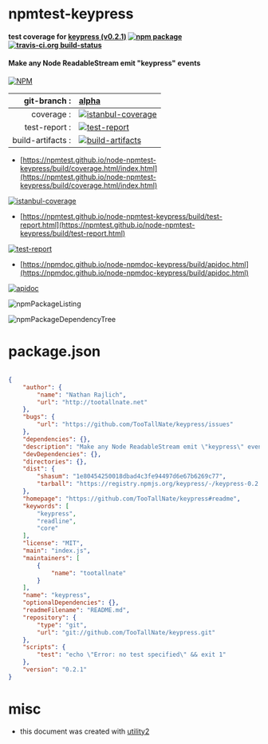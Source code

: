 # npmtest-keypress

#### test coverage for  [keypress (v0.2.1)](https://github.com/TooTallNate/keypress#readme)  [![npm package](https://img.shields.io/npm/v/npmtest-keypress.svg?style=flat-square)](https://www.npmjs.org/package/npmtest-keypress) [![travis-ci.org build-status](https://api.travis-ci.org/npmtest/node-npmtest-keypress.svg)](https://travis-ci.org/npmtest/node-npmtest-keypress)

#### Make any Node ReadableStream emit "keypress" events

[![NPM](https://nodei.co/npm/keypress.png?downloads=true&downloadRank=true&stars=true)](https://www.npmjs.com/package/keypress)

| git-branch : | [alpha](https://github.com/npmtest/node-npmtest-keypress/tree/alpha)|
|--:|:--|
| coverage : | [![istanbul-coverage](https://npmtest.github.io/node-npmtest-keypress/build/coverage.badge.svg)](https://npmtest.github.io/node-npmtest-keypress/build/coverage.html/index.html)|
| test-report : | [![test-report](https://npmtest.github.io/node-npmtest-keypress/build/test-report.badge.svg)](https://npmtest.github.io/node-npmtest-keypress/build/test-report.html)|
| build-artifacts : | [![build-artifacts](https://npmtest.github.io/node-npmtest-keypress/glyphicons_144_folder_open.png)](https://github.com/npmtest/node-npmtest-keypress/tree/gh-pages/build)|

- [https://npmtest.github.io/node-npmtest-keypress/build/coverage.html/index.html](https://npmtest.github.io/node-npmtest-keypress/build/coverage.html/index.html)

[![istanbul-coverage](https://npmtest.github.io/node-npmtest-keypress/build/screenCapture.buildCi.browser.%252Ftmp%252Fbuild%252Fcoverage.lib.html.png)](https://npmtest.github.io/node-npmtest-keypress/build/coverage.html/index.html)

- [https://npmtest.github.io/node-npmtest-keypress/build/test-report.html](https://npmtest.github.io/node-npmtest-keypress/build/test-report.html)

[![test-report](https://npmtest.github.io/node-npmtest-keypress/build/screenCapture.buildCi.browser.%252Ftmp%252Fbuild%252Ftest-report.html.png)](https://npmtest.github.io/node-npmtest-keypress/build/test-report.html)

- [https://npmdoc.github.io/node-npmdoc-keypress/build/apidoc.html](https://npmdoc.github.io/node-npmdoc-keypress/build/apidoc.html)

[![apidoc](https://npmdoc.github.io/node-npmdoc-keypress/build/screenCapture.buildCi.browser.%252Ftmp%252Fbuild%252Fapidoc.html.png)](https://npmdoc.github.io/node-npmdoc-keypress/build/apidoc.html)

![npmPackageListing](https://npmtest.github.io/node-npmtest-keypress/build/screenCapture.npmPackageListing.svg)

![npmPackageDependencyTree](https://npmtest.github.io/node-npmtest-keypress/build/screenCapture.npmPackageDependencyTree.svg)



# package.json

```json

{
    "author": {
        "name": "Nathan Rajlich",
        "url": "http://tootallnate.net"
    },
    "bugs": {
        "url": "https://github.com/TooTallNate/keypress/issues"
    },
    "dependencies": {},
    "description": "Make any Node ReadableStream emit \"keypress\" events",
    "devDependencies": {},
    "directories": {},
    "dist": {
        "shasum": "1e80454250018dbad4c3fe94497d6e67b6269c77",
        "tarball": "https://registry.npmjs.org/keypress/-/keypress-0.2.1.tgz"
    },
    "homepage": "https://github.com/TooTallNate/keypress#readme",
    "keywords": [
        "keypress",
        "readline",
        "core"
    ],
    "license": "MIT",
    "main": "index.js",
    "maintainers": [
        {
            "name": "tootallnate"
        }
    ],
    "name": "keypress",
    "optionalDependencies": {},
    "readmeFilename": "README.md",
    "repository": {
        "type": "git",
        "url": "git://github.com/TooTallNate/keypress.git"
    },
    "scripts": {
        "test": "echo \"Error: no test specified\" && exit 1"
    },
    "version": "0.2.1"
}
```



# misc
- this document was created with [utility2](https://github.com/kaizhu256/node-utility2)
